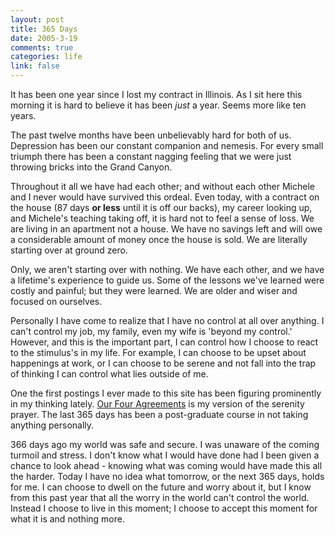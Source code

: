 ```yaml
--- 
layout: post
title: 365 Days
date: 2005-3-19
comments: true
categories: life
link: false
---
```

It has been one year since I lost my contract in Illinois. As I sit here this morning it is hard to believe it has been <em>just</em> a year. Seems more like ten years.

The past twelve months have been unbelievably hard for both of us. Depression has been our constant companion and nemesis. For every small triumph there has been a constant nagging feeling that we were just throwing bricks into the Grand Canyon.

Throughout it all we have had each other; and without each other Michele and I never would have survived this ordeal. Even today, with a contract on the house (87 days <strong>or less</strong> until it is off our backs), my career looking up, and Michele's teaching taking off, it is hard not to feel a sense of loss. We are living in an apartment not a house. We have no savings left and will owe a considerable amount of money once the house is sold. We are literally starting over at ground zero.

Only, we aren't starting over with nothing. We have each other, and we have a lifetime's experience to guide us. Some of the lessons we've learned were costly and painful; but they were learned. We are older and wiser and focused on ourselves.

Personally I have come to realize that I have no control at all over anything. I can't control my job, my family, even my wife is 'beyond my control.' However, and this is the important part, I can control how I choose to react to the stimulus's in my life. For example, I can choose to be upset about happenings at work, or I can choose to be serene and not fall into the trap of thinking I can control what lies outside of me.

One the first postings I ever made to this site has been figuring prominently in my thinking lately. <a href="http://www.zanshin.net/blogs/000117.html" title="Our Four Agreements">Our Four Agreements</a> is my version of the serenity prayer. The last 365 days has been a post-graduate course in not taking anything personally.

366 days ago my world was safe and secure. I was unaware of the coming turmoil and stress. I don't know what I would have done had I been given a chance to look ahead - knowing what was coming would have made this all the harder. Today I have no idea what tomorrow, or the next 365 days, holds for me. I can choose to dwell on the future and worry about it, but I know from this past year that all the worry in the world can't control the world. Instead I choose to live in this moment; I choose to accept this moment for what it is and nothing more.
